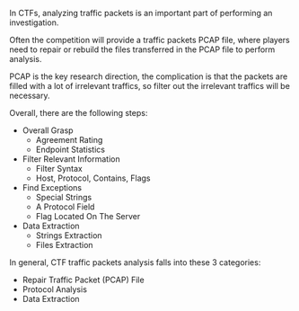 In CTFs, analyzing traffic packets is an important part of performing an investigation.  

Often the competition will provide a traffic packets PCAP file, where players need to repair or rebuild the files transferred in the PCAP file to perform analysis.

PCAP is the key research direction, the complication is that the packets are filled with a lot of irrelevant traffics, so filter out the irrelevant traffics will be necessary.


Overall, there are the following steps:


- Overall Grasp
  - Agreement Rating
  - Endpoint Statistics
- Filter Relevant Information
  - Filter Syntax
  - Host, Protocol, Contains, Flags
- Find Exceptions
  - Special Strings
  - A Protocol Field
  - Flag Located On The Server
- Data Extraction
  - Strings Extraction
  - Files Extraction


In general, CTF traffic packets analysis falls into these 3 categories:


- Repair Traffic Packet (PCAP) File
- Protocol Analysis
- Data Extraction
